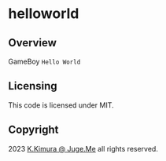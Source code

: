 # helloworld

## Overview

GameBoy `Hello World`


## Licensing

This code is licensed under MIT.


## Copyright

2023  [K.Kimura @ Juge.Me](https://github.com/dotnsf) all rights reserved.
